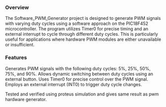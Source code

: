 ### Overview
The Software_PWM_Generator project is designed to generate PWM signals with varying duty cycles using a software approach on the PIC18F452 microcontroller. 
The program utilizes Timer0 for precise timing and an external interrupt to cycle through different duty cycles.
This is particularly useful for applications where hardware PWM modules are either unavailable or insufficient.

### Features
Generates PWM signals with the following duty cycles: 5%, 25%, 50%, 75%, and 90%.
Allows dynamic switching between duty cycles using an external button.
Uses Timer0 for precise control over the PWM signal.
Employs an external interrupt (INT0) to trigger duty cycle changes.


Tested and verified using proteus simulation and gives same result as pwm hardware generator.

